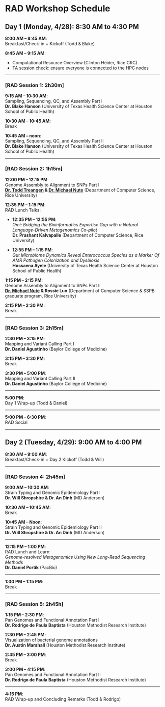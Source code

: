 # RAD Workshop Schedule

## Day 1 (Monday, 4/28): 8:30 AM to 4:30 PM

**8:00 AM – 8:45 AM**:  
Breakfast/Check-in + Kickoff (Todd & Blake)

**8:45 AM – 9:15 AM**:  
* Computational Resource Overview (Clinton Heider, Rice CRC)
* TA session check: ensure everyone is connected to the HPC nodes

---

### [RAD Session 1: 2h30m]

**9:15 AM – 10:30 AM**:  
Sampling, Sequencing, QC, and Assembly Part I  
**Dr. Blake Hanson** (University of Texas Health Science Center at Houston School of Public Health)

**10:30 AM – 10:45 AM**:  
Break

**10:45 AM – noon**:  
Sampling, Sequencing, QC, and Assembly Part II  
**Dr. Blake Hanson** (University of Texas Health Science Center at Houston School of Public Health)

---

### [RAD Session 2: 1h15m]

**12:00 PM – 12:15 PM**:  
Genome Assembly to Alignment to SNPs Part I  
**[Dr. Todd Treangen](https://treangenlab.com/) & [Dr. Michael Nute](https://treangenlab.com/profiles/mnute/)** (Department of Computer Science, Rice University)

**12:35 PM – 1:15 PM**:  
RAD Lunch Talks:

- **12:35 PM – 12:55 PM**:  
  *Omi: Bridging the Bioinformatics Expertise Gap with a Natural Language-Driven Metagenomics Co-pilot*  
  **Dr. Prashant Kalvapalle** (Department of Computer Science, Rice University)

- **12:55 PM – 1:15 PM**:  
  *Gut Microbiome Dynamics Reveal Enterococcus Species as a Marker Of AMR Pathogen Colonization and Dysbiosis*  
  **Hossaena Ayele** (University of Texas Health Science Center at Houston School of Public Health)

**1:15 PM – 2:15 PM**:  
Genome Assembly to Alignment to SNPs Part II  
**[Dr. Michael Nute](https://treangenlab.com/profiles/mnute/) & Rossie Luo** (Department of Computer Science & SSPB graduate program, Rice University)


**2:15 PM – 2:30 PM**:  
Break

---

### [RAD Session 3: 2h15m]

**2:30 PM – 3:15 PM**:  
Mapping and Variant Calling Part I  
**Dr. Daniel Agustinho** (Baylor College of Medicine)

**3:15 PM – 3:30 PM**:  
Break

**3:30 PM – 5:00 PM**:  
Mapping and Variant Calling Part II  
**Dr. Daniel Agustinho** (Baylor College of Medicine)

---

**5:00 PM**:  
Day 1 Wrap-up (Todd & Daniel)

---

**5:00 PM – 6:30 PM**:  
RAD Social

---

## Day 2 (Tuesday, 4/29): 9:00 AM to 4:00 PM

**8:30 AM – 9:00 AM**:  
Breakfast/Check-in + Day 2 Kickoff (Todd & Will)

---

### [RAD Session 4: 2h45m]

**9:00 AM – 10:30 AM**:  
Strain Typing and Genomic Epidemiology Part I  
**Dr. Will Shropshire & Dr. An Dinh** (MD Anderson)

**10:30 AM – 10:45 AM**:  
Break

**10:45 AM – Noon**:  
Strain Typing and Genomic Epidemiology Part II  
**Dr. Will Shropshire & Dr. An Dinh** (MD Anderson)

---

**12:15 PM – 1:00 PM**:  
RAD Lunch and Learn:  
*Genome-resolved Metagenomics Using New Long-Read Sequencing Methods*  
**Dr. Daniel Portik** (PacBio)

---
**1:00 PM – 1:15 PM**:  
Break

---

### [RAD Session 5: 2h45h]

**1:15 PM – 2:30 PM**:  
Pan Genomes and Functional Annotation Part I  
**Dr. Rodrigo de Paula Baptista** (Houston Methodist Research Institute)

**2:30 PM – 2:45 PM**:  
Visualization of bacterial genome annotations  
**Dr. Austin Marshall** (Houston Methodist Research Institute)

**2:45 PM – 3:00 PM**:  
Break

**3:00 PM – 4:15 PM**:  
Pan Genomes and Functional Annotation Part II  
**Dr. Rodrigo de Paula Baptista** (Houston Methodist Research Institute)

---

**4:15 PM**:  
RAD Wrap-up and Concluding Remarks (Todd & Rodrigo)
